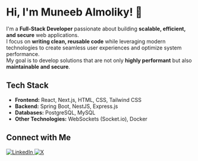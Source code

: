 # Hi, I'm Muneeb Almoliky! 👋  

I'm a **Full-Stack Developer** passionate about building **scalable, efficient, and secure** web applications.  
I focus on **writing clean, reusable code** while leveraging modern technologies to create seamless user experiences and optimize system performance.  
My goal is to develop solutions that are not only **highly performant** but also **maintainable and secure**.  

## Tech Stack  
- **Frontend:** React, Next.js, HTML, CSS, Tailwind CSS  
- **Backend:** Spring Boot, NestJS, Express.js  
- **Databases:** PostgreSQL, MySQL  
- **Other Technologies:** WebSockets (Socket.io), Docker  

## Connect with Me  

<p>
  <a href="https://www.linkedin.com/in/muneeb-almoliky-3bab4b342">
    <img src="https://img.shields.io/badge/LinkedIn-blue?logo=linkedin&logoColor=white" alt="LinkedIn">
  </a>
  <a href="https://x.com/MuneebAlmoliky">
    <img src="https://img.shields.io/badge/X-black?logo=x&logoColor=white" alt="X">
  </a>
</p>



